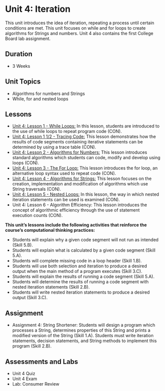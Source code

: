 # Unit 4: Iteration
This unit introduces the idea of iteration, repeating a process until certain conditions are met. This unit focuses on while and for loops to create algorithms for Strings and numbers. Unit 4 also contains the first College Board lab assignment. 

## Duration
 * 3 Weeks

## Unit Topics
 * Algorithms for numbers and Strings
 * While, for and nested loops
## Lessons
 * [Unit 4: Lesson 1 - While Loops:](https://github.com/mapoztate/apcsa2020/tree/master/unit4/lesson1) In this lesson, students are introduced to the use of while loops to repeat program code (CON).
 * [Unit 4: Lesson 1 1/2 - Tracing Code:](https://github.com/mapoztate/apcsa2020/tree/master/unit4/lesson1.5) This lesson demonstrates how the results of code segments containing iterative statements can be determined by using a trace table (CON).
 * [Unit 4: Lesson 2 - Algorithms for Numbers:](https://github.com/mapoztate/apcsa2020/tree/master/unit4/lesson2) This lesson introduces standard algorithms which students can code, modify and develop using loops (CON).
 * [Unit 4: Lesson 3 - The For Loop:](https://github.com/mapoztate/apcsa2020/tree/master/unit4/lesson3) This lesson introduces the for loop, an alternative loop syntax used to repeat code (CON).
 * [Unit 4: Lesson 4 - Algorithms for Strings:](https://github.com/mapoztate/apcsa2020/tree/master/unit4/lesson4) This lesson focuses on the creation, implementation and modification of algorithms which use String traversals (CON).
 * [Unit 4: Lesson 5 - Nested Loops:](https://github.com/mapoztate/apcsa2020/tree/master/unit4/lesson5) In this lesson, the way in which nested iteration statements can be used is examined (CON).
 * Unit 4: Lesson 6 - Algorithm Efficiency: This lesson introduces the concept of algorithmic efficiency through the use of statement execution counts (CON).

**This unit’s lessons include the following activities that reinforce the course’s computational thinking practices:**
 * Students will explain why a given code segment will not run as intended (Skill 5.B).
 * Students will explain what is calculated by a given code segment (Skill 5.A).
 * Students will complete missing code in a loop header (Skill 1.B).
 * Students will use both selection and iteration to produce a desired output when the main method of a program executes (Skill 3.C).
 * Students will explain the results of running a code segment (Skill 5.A).
 * Students will determine the results of running a code segment with nested iteration statements (Skill 2.B).
 * Students will write nested iteration statements to produce a desired output (Skill 3.C).

## Assignment
 * Assignment 4: String Shortener: Students will design a program which processes a String, determines properties of this String and prints a modified version of the String (Skill 1.A). Students must write iteration statements, decision statements, and String methods to implement this program (Skill 2.B).

## Assessments and Labs
 * Unit 4 Quiz
 * Unit 4 Exam
 * Lab: Consumer Review
